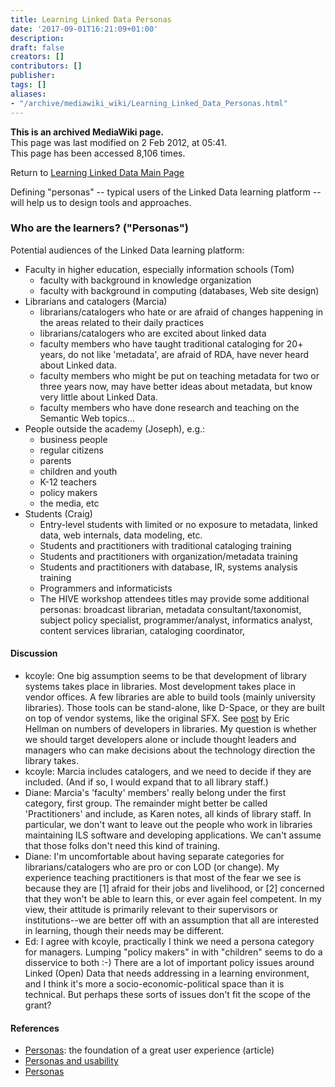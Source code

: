 ```yaml
---
title: Learning Linked Data Personas
date: '2017-09-01T16:21:09+01:00'
description: 
draft: false
creators: []
contributors: []
publisher: 
tags: []
aliases:
- "/archive/mediawiki_wiki/Learning_Linked_Data_Personas.html"
---
```


 **This is an archived MediaWiki page.**  
This page was last modified on 2 Feb 2012, at 05:41.  
This page has been accessed 8,106 times.

Return to [Learning Linked Data Main Page](/archive/mediawiki_wiki/Learning_Linked_Data "Learning Linked Data")

Defining "personas" -- typical users of the Linked Data learning platform -- will help us to design tools and approaches.

### Who are the learners? ("Personas") 

Potential audiences of the Linked Data learning platform:

- Faculty in higher education, especially information schools (Tom)
  - faculty with background in knowledge organization
  - faculty with background in computing (databases, Web site design)
- Librarians and catalogers (Marcia)
  - librarians/catalogers who hate or are afraid of changes happening in the areas related to their daily practices
  - librarians/catalogers who are excited about linked data
  - faculty members who have taught traditional cataloging for 20+ years, do not like 'metadata', are afraid of RDA, have never heard about Linked data.
  - faculty members who might be put on teaching metadata for two or three years now, may have better ideas about metadata, but know very little about Linked Data.
  - faculty members who have done research and teaching on the Semantic Web topics...
- People outside the academy (Joseph), e.g.:
  - business people
  - regular citizens
  - parents
  - children and youth
  - K-12 teachers
  - policy makers
  - the media, etc
- Students (Craig)
  - Entry-level students with limited or no exposure to metadata, linked data, web internals, data modeling, etc.
  - Students and practitioners with traditional cataloging training
  - Students and practitioners with organization/metadata training
  - Students and practitioners with database, IR, systems analysis training
  - Programmers and informaticists
  - The HIVE workshop attendees titles may provide some additional personas: broadcast librarian, metadata consultant/taxonomist, subject policy specialist, programmer/analyst, informatics analyst, content services librarian, cataloging coordinator,

#### Discussion 

- kcoyle: One big assumption seems to be that development of library systems takes place in libraries. Most development takes place in vendor offices. A few libraries are able to build tools (mainly university libraries). Those tools can be stand-alone, like D-Space, or they are built on top of vendor systems, like the original SFX. See [post](http://go-to-hellman.blogspot.com/2011/02/why-code4-libraries-exist.html) by Eric Hellman on numbers of developers in libraries. My question is whether we should target developers alone or include thought leaders and managers who can make decisions about the technology direction the library takes. 
- kcoyle: Marcia includes catalogers, and we need to decide if they are included. (And if so, I would expand that to all library staff.)
- Diane: Marcia's 'faculty' members' really belong under the first category, first group. The remainder might better be called 'Practitioners' and include, as Karen notes, all kinds of library staff. In particular, we don't want to leave out the people who work in libraries maintaining ILS software and developing applications. We can't assume that those folks don't need this kind of training.
- Diane: I'm uncomfortable about having separate categories for librarians/catalogers who are pro or con LOD (or change). My experience teaching practitioners is that most of the fear we see is because they are [1] afraid for their jobs and livelihood, or [2] concerned that they won't be able to learn this, or ever again feel competent. In my view, their attitude is primarily relevant to their supervisors or institutions--we are better off with an assumption that all are interested in learning, though their needs may be different.
- Ed: I agree with kcoyle, practically I think we need a persona category for managers. Lumping "policy makers" in with "children" seems to do a disservice to both&nbsp;:-) There are a lot of important policy issues around Linked (Open) Data that needs addressing in a learning environment, and I think it's more a socio-economic-political space than it is technical. But perhaps these sorts of issues don't fit the scope of the grant?

#### References 

- [Personas](http://uxmag.com/articles/personas-the-foundation-of-a-great-user-experience): the foundation of a great user experience (article)
- [Personas and usability](http://www.usability.gov/methods/analyze_current/personas.html)
- [Personas](http://www.minervaeurope.org/publications/handbookwebusers/chapter2_4.html)

